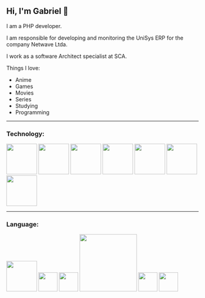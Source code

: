 <h2>Hi, I'm Gabriel 👋</h2>

<p>I am a PHP developer.</p>
<p>I am responsible for developing and monitoring the UniSys ERP for the company Netwave Ltda.</p>
<p>I work as a software Architect specialist at SCA.</p>

Things I love:

* Anime
* Games
* Movies
* Series
* Studying
* Programming
<hr>

<h3>Technology:</h3>

<img src="https://github.com/GabrielBinotti/GabrielBinotti/assets/164275668/8bc5ba9c-2fc2-4a47-a8fa-9c3e864694c8" width="80px">
<img src="https://github.com/GabrielBinotti/GabrielBinotti/assets/164275668/5ee87ae0-50bf-411a-a2a1-9d91d743362b" width="80px">
<img src="https://github.com/GabrielBinotti/GabrielBinotti/assets/164275668/a54ea478-78c7-4353-af4b-d0138b916429" width="80px">
<img src="https://github.com/GabrielBinotti/GabrielBinotti/assets/164275668/9dacba94-8dab-460a-b3b7-c21861753cba" width="80px">
<img src="https://github.com/GabrielBinotti/GabrielBinotti/assets/164275668/c4ab9bc8-7994-4dc7-b66e-7ff1ed9fa574" width="80px">
<img src="https://github.com/GabrielBinotti/GabrielBinotti/assets/164275668/d2efcfe6-838a-4211-beee-399e15d6bdcc" width="80px">
<img src="https://github.com/GabrielBinotti/GabrielBinotti/assets/164275668/22a00ce5-8b87-4a58-a47a-fbe6c048fa35" width="80px">

<hr>
<h3>Language:</h3>

<img src="https://github.com/GabrielBinotti/GabrielBinotti/assets/164275668/857951cd-5db4-4175-af22-318472f70d97" width="80px">
<img src="https://github.com/GabrielBinotti/GabrielBinotti/assets/164275668/5c763d32-c586-4b78-8d64-2a018f150bc0" width="50px">
<img src="https://github.com/GabrielBinotti/GabrielBinotti/assets/164275668/5da41742-6964-46e4-84f2-b9073facef11" width="50px">
<img src="https://github.com/GabrielBinotti/GabrielBinotti/assets/164275668/09c89c06-ed2a-4fcb-85ef-7d9a796622f0" width="150px">
<img src="https://github.com/GabrielBinotti/GabrielBinotti/assets/164275668/387e8ab2-5091-4f42-bdc1-fcef3f97f132" width="50px">
<img src="https://github.com/GabrielBinotti/GabrielBinotti/assets/164275668/1145cfac-891f-4138-a7ca-3bc90954bed3" width="50px">


